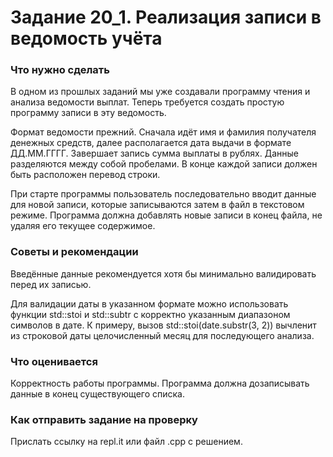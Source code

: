 # Задание 20_1. Реализация записи в ведомость учёта


### Что нужно сделать

В одном из прошлых заданий мы уже создавали программу чтения и анализа ведомости выплат. Теперь требуется создать простую программу записи в эту ведомость.

Формат ведомости прежний. Сначала идёт имя и фамилия получателя денежных средств, далее располагается дата выдачи в формате ДД.ММ.ГГГГ. Завершает запись сумма выплаты в рублях. Данные разделяются между собой пробелами. В конце каждой записи должен быть расположен перевод строки.

При старте программы пользователь последовательно вводит данные для новой записи, которые записываются затем в файл в текстовом режиме. Программа должна добавлять новые записи в конец файла, не удаляя его текущее содержимое.


### Советы и рекомендации

Введённые данные рекомендуется хотя бы минимально валидировать перед их записью. 

Для валидации даты в указанном формате можно использовать функции std::stoi и std::subtr с корректно указанным диапазоном символов в дате. К примеру, вызов std::stoi(date.substr(3, 2)) вычленит из строковой даты целочисленный месяц для последующего анализа.


### Что оценивается

Корректность работы программы. Программа должна дозаписывать данные в конец существующего списка.


### Как отправить задание на проверку

Прислать ссылку на repl.it или файл .срр с решением.
